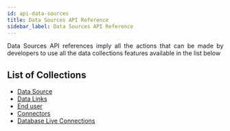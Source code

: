 ```yaml
---
id: api-data-sources
title: Data Sources API Reference
sidebar_label: Data Sources API Reference
---
```


<div style="text-align: justify">

Data Sources API references imply all the actions that can be made by developers to use all the data collections features available in the list below

## List of Collections

<ul>
  <li><a href="http://bit.ly/2ozrxyq" target="blank">Data Source</li>
  <li><a href="http://bit.ly/31w8KBS" target="blank">Data Links</li>
  <li><a href="http://bit.ly/2o4sK0C" target="blank">End user</li>
  <li><a href="http://bit.ly/2pCSAJy" target="blank">Connectors</li>
  <li><a href="http://bit.ly/32M5Tpy" target="blank">Database Live Connections</li>
</ul>